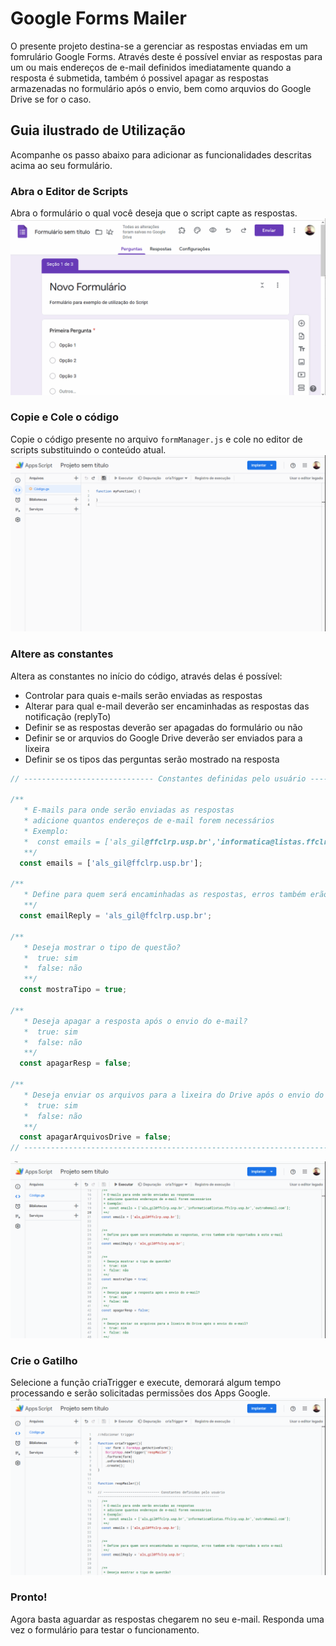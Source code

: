 # Google Forms Mailer

O presente projeto destina-se a gerenciar as respostas enviadas em um fomrulário Google Forms.
Através deste é possível enviar as respostas para um ou mais endereços de e-mail definidos imediatamente quando a resposta é submetida, também ó possivel apagar as respostas armazenadas no formulário após o envio, bem como arquvios do Google Drive se for o caso.

## Guia ilustrado de Utilização
Acompanhe os passo abaixo para adicionar as funcionalidades descritas acima ao seu formulário.

### Abra o Editor de Scripts 
Abra o formulário o qual você deseja que o script capte as respostas.
![Abrindo o Editor de scripts](img/abrindoAppScripts.gif)

### Copie e Cole o código
Copie o código presente no arquivo `formManager.js` e cole no editor de scripts substituindo o conteúdo atual.
![Copiando Codigo](img/copiandoCodigo.gif)

### Altere as constantes
Altera as constantes no início do código, através delas é possível:
* Controlar para quais e-mails serão enviadas as respostas
* Alterar para qual e-mail deverão ser encaminhadas as respostas das notificação (replyTo)
* Definir se as respostas deverão ser apagadas do formulário ou não
* Definir se or arquvios do Google Drive deverão ser enviados para a lixeira
* Definir se os tipos das perguntas serão mostrado na resposta

```javascript
// ----------------------------- Constantes definidas pelo usuário ---------------------------------------------------------------

/** 
   * E-mails para onde serão enviadas as respostas
   * adicione quantos endereços de e-mail forem necessários
   * Exemplo:
   *  const emails = ['als_gil@ffclrp.usp.br','informatica@listas.ffclrp.usp.br','outro@email.com'];
   **/
  const emails = ['als_gil@ffclrp.usp.br'];

/** 
   * Define para quem será encaminhadas as respostas, erros também erão reportados à este e-mail
   **/
  const emailReply = 'als_gil@ffclrp.usp.br';

/** 
   * Deseja mostrar o tipo de questão?
   *  true: sim
   *  false: não
   **/
  const mostraTipo = true;

/** 
   * Deseja apagar a resposta após o envio do e-mail?
   *  true: sim
   *  false: não
   **/
  const apagarResp = false;

/** 
   * Deseja enviar os arquivos para a lixeira do Drive após o envio do e-mail?
   *  true: sim
   *  false: não
   **/
  const apagarArquivosDrive = false;
// --------------------------------------------------------------------------------------------------------------------------------- 

```

![Alterando Constantes](img/alterandoConstantes.gif)

### Crie o Gatilho
Selecione a função criaTrigger e execute, demorará algum tempo processando e serão solicitadas permissões dos Apps Google.
![Cria Trigger](img/criaTrigger2.gif)

### Pronto!
Agora basta aguardar as respostas chegarem no seu e-mail. Responda uma vez o formulário para testar o funcionamento.


